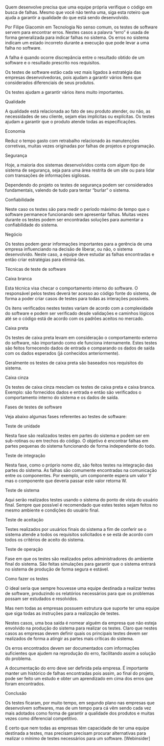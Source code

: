 Quem desenvolve precisa que uma equipe própria verifique o código em busca de falhas. Mesmo que você não tenha uma, siga esta roteiro que ajuda a garantir a qualidade do que está sendo desenvolvido.

Por Filipe Giacomin em Tecnologia
No senso comum, os testes de software servem para encontrar erros. Nestes casos a palavra “erro” é usada de forma generalizada para indicar falhas no sistema. Os erros no sistema indicam um estado incorreto durante a execução que pode levar a uma falha no software.

A falha é quando ocorre discrepância entre o resultado obtido de um software e o resultado prescrito nos requisitos.

Os testes de software estão cada vez mais ligados à estratégia das empresas desenvolvedoras, pois ajudam a garantir vários itens que considerados diferenciais de seus produtos.

Os testes ajudam a garantir vários itens muito importantes.

Qualidade

A qualidade está relacionada ao fato de seu produto atender, ou não, as necessidades de seu cliente, sejam elas implícitas ou explícitas. Os testes ajudam a garantir que o produto atende todas as especificações.

Economia

Reduz o tempo gasto com retrabalho relacionado às manutenções corretivas, muitas vezes originadas por falhas de projetos e programação.

Segurança

Hoje, a maioria dos sistemas desenvolvidos conta com algum tipo de sistema de segurança, seja para uma área restrita de um site ou para lidar com transações de informações sigilosas.

Dependendo do projeto os testes de segurança podem ser considerados fundamentais, valendo de tudo para tentar “burlar” o sistema.

Confiabilidade

Neste caso os testes são para medir o período máximo de tempo que o software permanece funcionando sem apresentar falhas. Muitas vezes durante os testes podem ser encontradas soluções para aumentar a confiabilidade do sistema.

Negócio

Os testes podem gerar informações importantes para a gerência de uma empresa influenciando na decisão de liberar, ou não, o sistema desenvolvido. Neste caso, a equipe deve estudar as falhas encontradas e então criar estratégias para eliminá-las.

Técnicas de teste de software

Caixa branca

Esta técnica visa checar o comportamento interno do software. O responsável pelos testes deverá ter acesso ao código fonte do sistema, de forma a poder criar casos de testes para todas as interações possíveis.

Os itens verificados nestes testes variam de acordo com a complexidade do software e podem ser verificado desde validações e caminhos lógicos até se o código está de acordo com os padrões aceitos no mercado.

Caixa preta

Os testes de caixa preta levam em consideração o comportamento externo do software, não importando como ele funciona internamente. Estes testes são feitos fornecendo dados de entrada e comparando os dados de saída com os dados esperados (já conhecidos anteriormente).

Geralmente os testes de caixa preta são baseados nos requisitos do sistema.

Caixa cinza

Os testes de caixa cinza mesclam os testes de caixa preta e caixa branca. Exemplo: são fornecidos dados e entrada e então são verificados o comportamento interno do sistema e os dados de saída.

Fases de testes de software

Veja abaixo algumas fases referentes ao testes de software:

Teste de unidade

Nesta fase são realizados testes em partes do sistema e podem ser em sub-rotinas ou em trechos do código. O objetivo é encontrar falhas em partes pequenas do sistema funcionando de forma independente do todo.

Teste de integração

Nesta fase, como o próprio nome diz, são feitos testes na integração das partes do sistema. As falhas são comumente encontradas na comunicação entre os componentes. Por exemplo, um componente espera um valor Y mas o componente que deveria passar este valor retorna W.

Teste de sistema

Aqui serão realizados testes usando o sistema do ponto de vista do usuário final. Sempre que possível é recomendado que estes testes sejam feitos no mesmo ambiente e condições do usuário final.

Teste de aceitação

Testes realizados por usuários finais do sistema a fim de conferir se o sistema atende a todos os requisitos solicitados e se está de acordo com todos os critérios de aceito do sistema.

Teste de operação

Fase em que os testes são realizados pelos administradores do ambiente final do sistema. São feitas simulações para garantir que o sistema entrará no sistema de produção de forma segura e estável.

Como fazer os testes

O ideal seria que sempre houvesse uma equipe destinada a realizar testes de software, produzindo os relatórios necessários para que os problemas possam ser estudados e resolvidos.

Mas nem todas as empresas possuem estrutura que suporte ter uma equipe que siga todas as instruções para a realização de testes.

Nestes casos, uma boa saída é nomear alguém da empresa que não esteja envolvido na produção do sistema para realizar os testes. Claro que nestes casos as empresas devem definir quais os principais testes devem ser realizados de forma a atingir as partes mais críticas do sistema.

Os erros encontrados devem ser documentados com informações suficientes que ajudem na reprodução do erro, facilitando assim a solução do problema.

A documentação do erro deve ser definida pela empresa. É importante manter um histórico de falhas encontradas pois assim, ao final do projeto, pode ser feito um estudo e obter um aprendizado em cima dos erros que foram encontrados.

Conclusão

Os testes ficaram, por muito tempo, em segundo plano nas empresas que desenvolvem softwares, mas de um tempo para cá vêm sendo cada vez mais adotados como forma de garantir a qualidade dos produtos e muitas vezes como diferencial competitivo.

É certo que nem todas as empresas têm capacidade de ter uma equipe destinada a testes, mas precisam precisam procurar alternativas para realizar o mínimo de testes necessários para um software. [Webinsider]